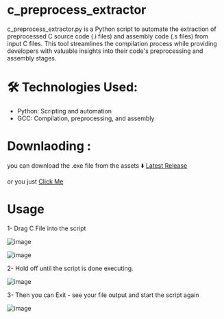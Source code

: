 # c_preprocess_extractor
c_preprocess_extractor.py is a Python script to automate the extraction of preprocessed C source code (.i files) and assembly code (.s files) from input C files. This tool streamlines the compilation process while providing developers with valuable insights into their code's preprocessing and assembly stages.

# 🛠️ Technologies Used:
- Python: Scripting and automation
- GCC: Compilation, preprocessing, and assembly

# Downlaoding :
you can download the .exe file from the assets ⬇️
[Latest Release](https://github.com/Osama-Abd-El-Mohsen/c_preprocess_extractor/releases/tag/V1.0)

or you just   [Click Me]( https://raw.githubusercontent.com/Osama-Abd-El-Mohsen/c_preprocess_extractor/main/c_preprocess_extractor%20-V2.0.exe)

# Usage 

1- Drag C File into the script

![image](https://github.com/Osama-Abd-El-Mohsen/c_preprocess_extractor/assets/62304741/a3092f90-57bc-4fc4-b8cb-19ab46d34638)


![image](https://github.com/Osama-Abd-El-Mohsen/c_preprocess_extractor/assets/62304741/edf4f356-36c3-476c-a797-21a5785e7781)

2- Hold off until the script is done executing.

![image](https://github.com/Osama-Abd-El-Mohsen/c_preprocess_extractor/assets/62304741/bf85c200-5938-4d0c-a6b7-fe2318c59225)

3- Then you can Exit - see your file output and start the script again

![image](https://github.com/Osama-Abd-El-Mohsen/c_preprocess_extractor/assets/62304741/e1354e67-9f85-4e2a-913c-13663c8ad6f8)
